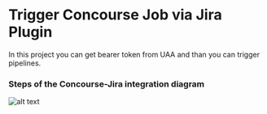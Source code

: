 ﻿# Trigger Concourse Job via Jira Plugin

In this project you can get bearer token from UAA and than you can trigger pipelines.

### Steps of the Concourse-Jira integration diagram
![alt text](http://devament.com/concourse/concourse-jira-integration.jpeg)

